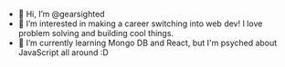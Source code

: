 - 👋 Hi, I’m @gearsighted
- 👀 I’m interested in making a career switching into web dev! I love problem solving and building cool things.
- 🌱 I’m currently learning Mongo DB and React, but I'm psyched about JavaScript all around :D



